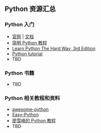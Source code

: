## Python 资源汇总

### Python 入门
- [官网](https://www.python.org/) | [文档](https://docs.python.org/3/)
- [简明 Python 教程](http://woodpecker.org.cn/abyteofpython_cn/chinese/)
- [Learn Python The Hard Way, 3rd Edition](http://learnpythonthehardway.org/book/)
- [Python tutorial](https://docs.python.org/2/tutorial/)
- TBD

### Python 书籍
- TBD

### Python 相关教程和资料
- [awesome-python](https://github.com/vinta/awesome-python)
- [Easy-Python](http://easy-python.readthedocs.org/en/latest/)
- [廖雪峰的 Python 教程](http://www.liaoxuefeng.com/wiki/001374738125095c955c1e6d8bb493182103fac9270762a000)
- TBD